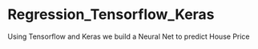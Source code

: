 # Regression_Tensorflow_Keras
Using Tensorflow and Keras we build a Neural Net to predict House Price
